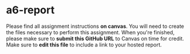 # a6-report
Please find all assignment instructions **on canvas**. You will need to create the files necessary to perform this assignment. When you're finished, please make sure to **submit this GitHub URL** to Canvas on time for credit. Make sure to **edit this file** to include a link to your hosted report.
